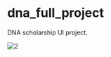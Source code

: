 # dna_full_project

DNA scholarship UI project.


![2](https://user-images.githubusercontent.com/72813143/185558969-c3054991-64ae-4715-b349-67f54a8a2562.jpg)

